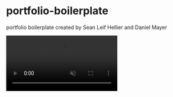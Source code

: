 # portfolio-boilerplate

portfolio boilerplate created by Sean Leif Hellier and Daniel Mayer

<!-- video element to use later -->

<video autoplay muted loop playsinline src="https://swarmify.com/demo_video.mp4"></video>
